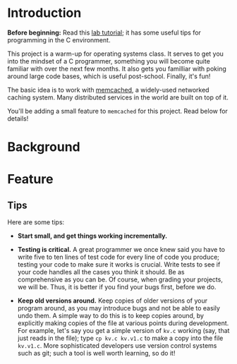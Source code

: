 
# Introduction

**Before beginning:** Read this [lab tutorial](http://pages.cs.wisc.edu/~remzi/OSTEP/lab-tutorial.pdf); it has some useful tips for programming in the C environment.

This project is a warm-up for operating systems class. It serves to get you into the mindset of a C programmer, something you will become quite familiar with over the next few months. It also gets you familliar with poking around large code bases, which is useful post-school. Finally, it's fun!

The basic idea is to work with [memcached](https://memcached.org/), a widely-used networked caching system. Many distributed services in the world are built on top of it.

You'll be adding a small feature to `memcached` for this project. Read below for details!

# Background






# Feature


## Tips

Here are some tips:

- **Start small, and get things working incrementally.** 

- **Testing is critical.** A great programmer we once knew said you have to
write five to ten lines of test code for every line of code you produce;
testing your code to make sure it works is crucial. Write tests to see if your
code handles all the cases you think it should. Be as comprehensive as you can
be. Of course, when grading your projects, we will be. Thus, it is better if
you find your bugs first, before we do.

- **Keep old versions around.** Keep copies of older versions of your
program around, as you may introduce bugs and not be able to easily
undo them. A simple way to do this is to keep copies around, by
explicitly making copies of the file at various points during
development. For example, let's say you get a simple version of `kv.c`
working (say, that just reads in the file); type `cp kv.c kv.v1.c` to
make a copy into the file `kv.v1.c`. More sophisticated
developers use version control systems such as git; such a tool is
well worth learning, so do it! 

